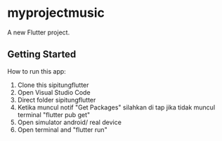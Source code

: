 # myprojectmusic

A new Flutter project.

## Getting Started
How to run this app:

1. Clone this sipitungflutter
2. Open Visual Studio Code
3. Direct folder sipitungflutter
4. Ketika muncul notif "Get Packages" silahkan di tap jika tidak muncul terminal "flutter pub get"
5. Open simulator android/ real device
6. Open terminal and "flutter run"
